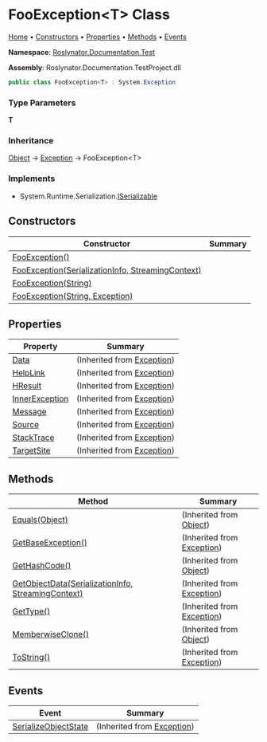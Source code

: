 <a name="_top"></a>

# FooException\<T> Class

[Home](../../../../README.md#_top) &#x2022; [Constructors](#constructors) &#x2022; [Properties](#properties) &#x2022; [Methods](#methods) &#x2022; [Events](#events)

**Namespace**: [Roslynator.Documentation.Test](../README.md#_top)

**Assembly**: Roslynator\.Documentation\.TestProject\.dll

```csharp
public class FooException<T> : System.Exception
```

### Type Parameters

**T**

### Inheritance

[Object](https://docs.microsoft.com/en-us/dotnet/api/system.object) &#x2192; [Exception](https://docs.microsoft.com/en-us/dotnet/api/system.exception) &#x2192; FooException\<T>

### Implements

* System\.Runtime\.Serialization\.[ISerializable](https://docs.microsoft.com/en-us/dotnet/api/system.runtime.serialization.iserializable)

## Constructors

| Constructor | Summary |
| ----------- | ------- |
| [FooException()](-ctor/README.md#Roslynator_Documentation_Test_FooException_1__ctor) | |
| [FooException(SerializationInfo, StreamingContext)](-ctor/README.md#Roslynator_Documentation_Test_FooException_1__ctor_System_Runtime_Serialization_SerializationInfo_System_Runtime_Serialization_StreamingContext_) | |
| [FooException(String)](-ctor/README.md#Roslynator_Documentation_Test_FooException_1__ctor_System_String_) | |
| [FooException(String, Exception)](-ctor/README.md#Roslynator_Documentation_Test_FooException_1__ctor_System_String_System_Exception_) | |

## Properties

| Property | Summary |
| -------- | ------- |
| [Data](https://docs.microsoft.com/en-us/dotnet/api/system.exception.data) |  \(Inherited from [Exception](https://docs.microsoft.com/en-us/dotnet/api/system.exception)\) |
| [HelpLink](https://docs.microsoft.com/en-us/dotnet/api/system.exception.helplink) |  \(Inherited from [Exception](https://docs.microsoft.com/en-us/dotnet/api/system.exception)\) |
| [HResult](https://docs.microsoft.com/en-us/dotnet/api/system.exception.hresult) |  \(Inherited from [Exception](https://docs.microsoft.com/en-us/dotnet/api/system.exception)\) |
| [InnerException](https://docs.microsoft.com/en-us/dotnet/api/system.exception.innerexception) |  \(Inherited from [Exception](https://docs.microsoft.com/en-us/dotnet/api/system.exception)\) |
| [Message](https://docs.microsoft.com/en-us/dotnet/api/system.exception.message) |  \(Inherited from [Exception](https://docs.microsoft.com/en-us/dotnet/api/system.exception)\) |
| [Source](https://docs.microsoft.com/en-us/dotnet/api/system.exception.source) |  \(Inherited from [Exception](https://docs.microsoft.com/en-us/dotnet/api/system.exception)\) |
| [StackTrace](https://docs.microsoft.com/en-us/dotnet/api/system.exception.stacktrace) |  \(Inherited from [Exception](https://docs.microsoft.com/en-us/dotnet/api/system.exception)\) |
| [TargetSite](https://docs.microsoft.com/en-us/dotnet/api/system.exception.targetsite) |  \(Inherited from [Exception](https://docs.microsoft.com/en-us/dotnet/api/system.exception)\) |

## Methods

| Method | Summary |
| ------ | ------- |
| [Equals(Object)](https://docs.microsoft.com/en-us/dotnet/api/system.object.equals) |  \(Inherited from [Object](https://docs.microsoft.com/en-us/dotnet/api/system.object)\) |
| [GetBaseException()](https://docs.microsoft.com/en-us/dotnet/api/system.exception.getbaseexception) |  \(Inherited from [Exception](https://docs.microsoft.com/en-us/dotnet/api/system.exception)\) |
| [GetHashCode()](https://docs.microsoft.com/en-us/dotnet/api/system.object.gethashcode) |  \(Inherited from [Object](https://docs.microsoft.com/en-us/dotnet/api/system.object)\) |
| [GetObjectData(SerializationInfo, StreamingContext)](https://docs.microsoft.com/en-us/dotnet/api/system.exception.getobjectdata) |  \(Inherited from [Exception](https://docs.microsoft.com/en-us/dotnet/api/system.exception)\) |
| [GetType()](https://docs.microsoft.com/en-us/dotnet/api/system.exception.gettype) |  \(Inherited from [Exception](https://docs.microsoft.com/en-us/dotnet/api/system.exception)\) |
| [MemberwiseClone()](https://docs.microsoft.com/en-us/dotnet/api/system.object.memberwiseclone) |  \(Inherited from [Object](https://docs.microsoft.com/en-us/dotnet/api/system.object)\) |
| [ToString()](https://docs.microsoft.com/en-us/dotnet/api/system.exception.tostring) |  \(Inherited from [Exception](https://docs.microsoft.com/en-us/dotnet/api/system.exception)\) |

## Events

| Event | Summary |
| ----- | ------- |
| [SerializeObjectState](https://docs.microsoft.com/en-us/dotnet/api/system.exception.serializeobjectstate) |  \(Inherited from [Exception](https://docs.microsoft.com/en-us/dotnet/api/system.exception)\) |


